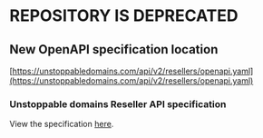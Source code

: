 # REPOSITORY IS DEPRECATED
## New OpenAPI specification location
[https://unstoppabledomains.com/api/v2/resellers/openapi.yaml](https://unstoppabledomains.com/api/v2/resellers/openapi.yaml)

### Unstoppable domains Reseller API specification
View the specification [here](https://apidocs.unstoppabledomains.com/).
